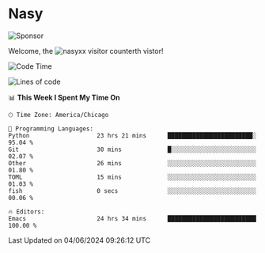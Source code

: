 # Nasy

<!--
<p align="center">
<img height="200" src="https://github-readme-stats.vercel.app/api?username=nasyxx&count_private=true&show_icons=true&theme=dracula&include_all_commits=true"/>
<img height="200" src="https://github-readme-stats.vercel.app/api/top-langs/?username=nasyxx&theme=dracula&hide=html,jupyter+notebook&count_private=true&show_icons=true"/>
</p>

  
----------------
-->

![Sponsor](https://img.shields.io/static/v1.svg?label=Sponsor&message=%E2%9D%A4&logo=GitHub&style=flat&color=pink)
 
Welcome, the ![nasyxx visitor counter](https://count.getloli.com/get/@nasyxx?theme=rule34)th vistor!
 
<!--START_SECTION:waka-->
![Code Time](http://img.shields.io/badge/Code%20Time-4%2C503%20hrs%2049%20mins-blue)

![Lines of code](https://img.shields.io/badge/From%20Hello%20World%20I%27ve%20Written-6.3%20million%20lines%20of%20code-blue)

📊 **This Week I Spent My Time On** 

```text
🕑︎ Time Zone: America/Chicago

💬 Programming Languages: 
Python                   23 hrs 21 mins      ████████████████████████░   95.04 % 
Git                      30 mins             █░░░░░░░░░░░░░░░░░░░░░░░░   02.07 % 
Other                    26 mins             ░░░░░░░░░░░░░░░░░░░░░░░░░   01.80 % 
TOML                     15 mins             ░░░░░░░░░░░░░░░░░░░░░░░░░   01.03 % 
fish                     0 secs              ░░░░░░░░░░░░░░░░░░░░░░░░░   00.06 % 

🔥 Editors: 
Emacs                    24 hrs 34 mins      █████████████████████████   100.00 % 
```


 Last Updated on 04/06/2024 09:26:12 UTC
<!--END_SECTION:waka-->

<!-- ![visitors](https://visitor-badge.laobi.icu/badge?page_id=nasyxx.nasyxx) -->
